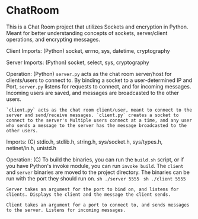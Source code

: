 # ChatRoom
This is a Chat Room project that utilizes Sockets and encryption in Python. Meant for better understanding concepts of sockets, server/client operations, and encrypting messages.

Client Imports: (Python)
	socket, errno, sys, datetime, cryptography

Server Imports: (Python)
	socket, select, sys, cryptography


Operation: (Python)
	`server.py` acts as the chat room server/host for clients/users to connect to. By binding a socket to a user-determined IP and Port, `server.py` listens for requests to connect, and for incoming messages. Incoming users are saved, and messages are broadcasted to the other users.

	`client.py` acts as the chat room client/user, meant to connect to the server and send/receive messages. `client.py` creates a socket to connect to the server's Multiple users connect at a time, and any user who sends a message to the server has the message broadcasted to the other users.

Imports: (C)
	stdio.h, stdlib.h, string.h, sys/socket.h, sys/types.h, netinet/in.h, unistd.h

Operation: (C)
	To build the binaries, you can run the `build.sh` script, or if you have Python's invoke module, you can run `invoke build`. The `client` and `server` binaries are moved to the project directory. The binaries can be run with the port they should run on.
	```sh
	./server 5555
	```
	```sh
	./client 5555
	```

	Server takes an argument for the port to bind on, and listens for clients. Displays the client and the message the client sends.

	Client takes an argument for a port to connect to, and sends messages to the server. Listens for incoming messages.
